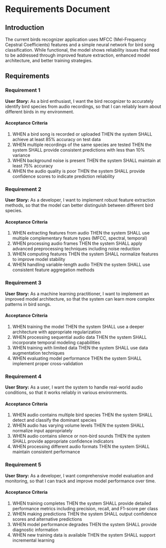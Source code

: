 # Requirements Document

## Introduction

The current birds recognizer application uses MFCC (Mel-Frequency Cepstral Coefficients) features and a simple neural network for bird song classification. While functional, the model shows reliability issues that need to be addressed through improved feature extraction, enhanced model architecture, and better training strategies.

## Requirements

### Requirement 1

**User Story:** As a bird enthusiast, I want the bird recognizer to accurately identify bird species from audio recordings, so that I can reliably learn about different birds in my environment.

#### Acceptance Criteria

1. WHEN a bird song is recorded or uploaded THEN the system SHALL achieve at least 85% accuracy on test data
2. WHEN multiple recordings of the same species are tested THEN the system SHALL provide consistent predictions with less than 10% variance
3. WHEN background noise is present THEN the system SHALL maintain at least 75% accuracy
4. WHEN the audio quality is poor THEN the system SHALL provide confidence scores to indicate prediction reliability

### Requirement 2

**User Story:** As a developer, I want to implement robust feature extraction methods, so that the model can better distinguish between different bird species.

#### Acceptance Criteria

1. WHEN extracting features from audio THEN the system SHALL use multiple complementary feature types (MFCC, spectral, temporal)
2. WHEN processing audio frames THEN the system SHALL apply advanced preprocessing techniques including noise reduction
3. WHEN computing features THEN the system SHALL normalize features to improve model stability
4. WHEN handling variable-length audio THEN the system SHALL use consistent feature aggregation methods

### Requirement 3

**User Story:** As a machine learning practitioner, I want to implement an improved model architecture, so that the system can learn more complex patterns in bird songs.

#### Acceptance Criteria

1. WHEN training the model THEN the system SHALL use a deeper architecture with appropriate regularization
2. WHEN processing sequential audio data THEN the system SHALL incorporate temporal modeling capabilities
3. WHEN training with limited data THEN the system SHALL use data augmentation techniques
4. WHEN evaluating model performance THEN the system SHALL implement proper cross-validation

### Requirement 4

**User Story:** As a user, I want the system to handle real-world audio conditions, so that it works reliably in various environments.

#### Acceptance Criteria

1. WHEN audio contains multiple bird species THEN the system SHALL detect and classify the dominant species
2. WHEN audio has varying volume levels THEN the system SHALL normalize input appropriately
3. WHEN audio contains silence or non-bird sounds THEN the system SHALL provide appropriate confidence indicators
4. WHEN processing different audio formats THEN the system SHALL maintain consistent performance

### Requirement 5

**User Story:** As a developer, I want comprehensive model evaluation and monitoring, so that I can track and improve model performance over time.

#### Acceptance Criteria

1. WHEN training completes THEN the system SHALL provide detailed performance metrics including precision, recall, and F1-score per class
2. WHEN making predictions THEN the system SHALL output confidence scores and alternative predictions
3. WHEN model performance degrades THEN the system SHALL provide diagnostic information
4. WHEN new training data is available THEN the system SHALL support incremental learning